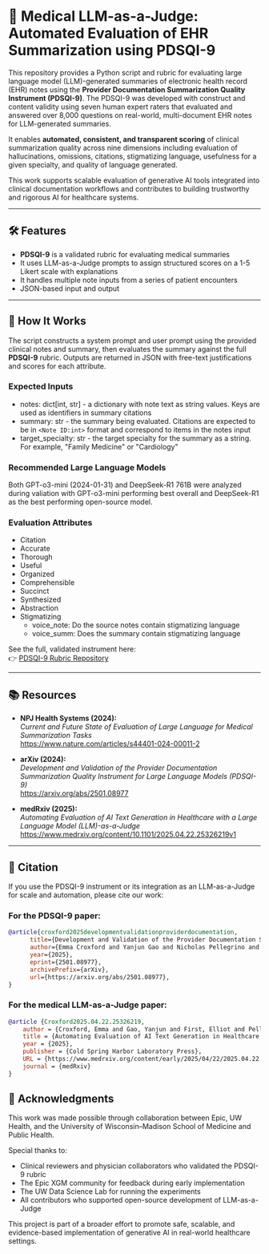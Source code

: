 # 🧠 Medical LLM-as-a-Judge: Automated Evaluation of EHR Summarization using PDSQI-9

This repository provides a Python script and rubric for evaluating large language model (LLM)-generated summaries of electronic health record (EHR) notes using the **Provider Documentation Summarization Quality Instrument (PDSQI-9)**. The PDSQI-9 was developed with construct and content validity using seven human expert raters that evaluated and answered over 8,000 questions on real-world, multi-document EHR notes for LLM-generated summaries.

It enables **automated, consistent, and transparent scoring** of clinical summarization quality across nine dimensions including evaluation of hallucinations, omissions, citations, stigmatizing language, usefulness for a given specialty, and quality of language generated.

This work supports scalable evaluation of generative AI tools integrated into clinical documentation workflows and contributes to building trustworthy and rigorous AI for healthcare systems.

---

## 🛠 Features

- **PDSQI-9** is a validated rubric for evaluating medical summaries
- It uses LLM-as-a-Judge prompts to assign structured scores on a 1-5 Likert scale with explanations
- It handles multiple note inputs from a series of patient encounters
- JSON-based input and output

---

## 📂 How It Works

The script constructs a system prompt and user prompt using the provided clinical notes and summary, then evaluates the summary against the full **PDSQI-9** rubric. Outputs are returned in JSON with free-text justifications and scores for each attribute.

### Expected Inputs
- notes: dict[int, str] - a dictionary with note text as string values. Keys are used as identifiers in summary citations
- summary: str - the summary being evaluated. Citations are expected to be in ```<Note ID:int>``` format and correspond to items in the notes input
- target_specialty: str - the target specialty for the summary as a string. For example, "Family Medicine" or "Cardiology"

### Recommended Large Language Models
Both GPT-o3-mini (2024-01-31) and DeepSeek-R1 761B were analyzed during valiation with GPT-o3-mini performing best overall and DeepSeek-R1 as the best performing open-source model.

### Evaluation Attributes

- Citation  
- Accurate  
- Thorough  
- Useful  
- Organized  
- Comprehensible  
- Succinct  
- Synthesized
- Abstraction
- Stigmatizing 
  - voice_note: Do the source notes contain stigmatizing language
  - voice_summ: Does the summary contain stigmatizing language

See the full, validated instrument here:  
👉 [PDSQI-9 Rubric Repository](https://git.doit.wisc.edu/smph-public/dom/uw-icu-data-science-lab-public/pdsqi-9)

---

## 📚 Resources

- **NPJ Health Systems (2024):**  
  *Current and Future State of Evaluation of Large Language for Medical Summarization Tasks*  
  https://www.nature.com/articles/s44401-024-00011-2

- **arXiv (2024):**  
  *Development and Validation of the Provider Documentation Summarization Quality Instrument for Large Language Models (PDSQI-9)*  
  https://arxiv.org/abs/2501.08977

- **medRxiv (2025):**  
  *Automating Evaluation of AI Text Generation in Healthcare with a Large Language Model (LLM)-as-a-Judge*  
  https://www.medrxiv.org/content/10.1101/2025.04.22.25326219v1

---

## 🔖 Citation

If you use the PDSQI-9 instrument or its integration as an LLM-as-a-Judge for scale and automation, please cite our work:

### For the PDSQI-9 paper:

```bibtex
@article{croxford2025developmentvalidationproviderdocumentation,
      title={Development and Validation of the Provider Documentation Summarization Quality Instrument for Large Language Models}, 
      author={Emma Croxford and Yanjun Gao and Nicholas Pellegrino and Karen K. Wong and Graham Wills and Elliot First and Miranda Schnier and Kyle Burton and Cris G. Ebby and Jillian Gorskic and Matthew Kalscheur and Samy Khalil and Marie Pisani and Tyler Rubeor and Peter Stetson and Frank Liao and Cherodeep Goswami and Brian Patterson and Majid Afshar},
      year={2025},
      eprint={2501.08977},
      archivePrefix={arXiv},
      url={https://arxiv.org/abs/2501.08977}, 
}
```

### For the medical LLM-as-a-Judge paper:

```bibtex
@article {Croxford2025.04.22.25326219,
	author = {Croxford, Emma and Gao, Yanjun and First, Elliot and Pellegrino, Nicholas and Schnier, Miranda and Caskey, John and Oguss, Madeline and Wills, Graham and Chen, Guanhua and Dligach, Dmitriy and Churpek, Matthew M and Mayampurath, Anoop and Liao, Frank and Goswami, Cherodeep and Wong, Karen K. and Patterson, Brian W. and Afshar, Majid},
	title = {Automating Evaluation of AI Text Generation in Healthcare with a Large Language Model (LLM)-as-a-Judge},
	year = {2025},
	publisher = {Cold Spring Harbor Laboratory Press},
	URL = {https://www.medrxiv.org/content/early/2025/04/22/2025.04.22.25326219},
	journal = {medRxiv}
}
```

## 🤝 Acknowledgments

This work was made possible through collaboration between Epic, UW Health, and the University of Wisconsin–Madison School of Medicine and Public Health. 

Special thanks to:

- Clinical reviewers and physician collaborators who validated the PDSQI-9 rubric
- The Epic XGM community for feedback during early implementation
- The UW Data Science Lab for running the experiments
- All contributors who supported open-source development of LLM-as-a-Judge

This project is part of a broader effort to promote safe, scalable, and evidence-based implementation of generative AI in real-world healthcare settings.
